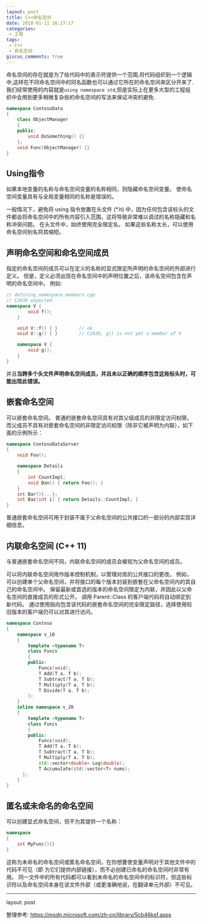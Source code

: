 ```yaml
---
layout: post
title: C++命名空间
date: 2018-01-11 16:17:17
categories:
 - 工程
tags:
 - C++
 - 命名空间
giscus_comments: true
---
```



命名空间的存在就是为了给代码中的表示符提供一个范围,将代码组织到一个逻辑中,这样在不同命名空间中的同名函数也可以通过它所在的命名空间来区分开来了.我们经常使用的内容就是`using namespace std`,但是实际上在更多大型的工程组织中会用到更多稍微复杂些的命名空间的写法来保证冲突的避免.
<!-- more -->

```c++
namespace ContosoData
{
    class ObjectManager
    {
    public:
        void DoSomething() {}
    };
    void Func(ObjectManager) {}
}
```

## Using指令 ##

如果本地变量的名称与命名空间变量的名称相同，则隐藏命名空间变量。 使命名空间变量具有与全局变量相同的名称是错误的。

一般情况下，避免将 using 指令放置在头文件 (*.h) 中，因为任何包含该标头的文件都会将命名空间中的所有内容引入范围，这将导致非常难以调试的名称隐藏和名称冲突问题。 在头文件中，始终使用完全限定名。 如果这些名称太长，可以使用命名空间别名将其缩短。

## 声明命名空间和命名空间成员 ##

指定的命名空间的成员可以在定义的名称的显式限定所声明的命名空间的外部进行定义。 但是，定义必须出现在命名空间中的声明位置之后，该命名空间包含在声明的命名空间中。 例如:

```c++
// defining_namespace_members.cpp
// C2039 expected
namespace V {
        void f();
    }

    void V::f() { }        // ok
    void V::g() { }        // C2039, g() is not yet a member of V

    namespace V {
        void g();
    }
}
```

并且**当跨多个头文件声明命名空间成员，并且未以正确的顺序包含这些标头时，可能出现此错误。**

## 嵌套命名空间 ##

可以嵌套命名空间。 普通的嵌套命名空间具有对其父级成员的非限定访问权限，而父成员不具有对嵌套命名空间的非限定访问权限（除非它被声明为内联），如下面的示例所示：

```c++
namespace ContosoDataServer
{
    void Foo();

    namespace Details
    {
        int CountImpl;
        void Ban() { return Foo(); }
    }
    int Bar(){...};
    int Baz(int i) { return Details::CountImpl; }
}
```

普通嵌套命名空间可用于封装不属于父命名空间的公共接口的一部分的内部实现详细信息。

## 内联命名空间 (C++ 11) ##

与普通嵌套命名空间不同，内联命名空间的成员会被视为父命名空间的成员。

可以将内联命名空间用作版本控制机制，以管理对库的公共接口的更改。 例如，可以创建单个父命名空间，并将接口的每个版本封装到嵌套在父命名空间内的其自己的命名空间中。 保留最新或首选的版本的命名空间限定为内联，并因此以父命名空间的直接成员的形式公开。 调用 Parent::Class 的客户端代码将自动绑定到新代码。 通过使用指向包含该代码的嵌套命名空间的完全限定路径，选择使用较旧版本的客户端仍可以对其进行访问。

```c++
namespace Contoso
{
    namespace v_10
    {
        template <typename T>
        class Funcs
        {
        public:
            Funcs(void);
            T Add(T a, T b);
            T Subtract(T a, T b);
            T Multiply(T a, T b);
            T Divide(T a, T b);
        };
    }
    inline namespace v_20
    {
        template <typename T>
        class Funcs
        {
        public:
            Funcs(void);
            T Add(T a, T b);
            T Subtract(T a, T b);
            T Multiply(T a, T b);
            std::vector<double> Log(double);
            T Accumulate(std::vector<T> nums);
      };
    }
}
```

## 匿名或未命名的命名空间 ##

可以创建显式命名空间，但不为其提供一个名称：

```c++
namespace
{
    int MyFunc(){}
}
```

这称为未命名的命名空间或匿名命名空间，在你想要使变量声明对于其他文件中的代码不可见（即 为它们提供内部链接），而不必创建已命名的命名空间时非常有用。 同一文件中的所有代码都可以看到未命名的命名空间中的标识符，但这些标识符以及命名空间本身在该文件外部（或更准确地说，在翻译单元外部）不可见。

---
layout: post

整理参考: <https://msdn.microsoft.com/zh-cn/library/5cb46ksf.aspx>